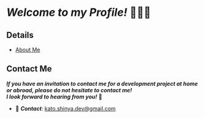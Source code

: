 # **_Welcome to my Profile!_** 👋👨‍💻

## Details

- [About Me](https://github.com/myConsciousness/myConsciousness/blob/master/details/AboutMe.md)

## Contact Me

**_If you have an invitation to contact me for a development project at home or abroad, please do not hesitate to contact me!_** <br>
**_I look forward to hearing from you!_** 🍺

- 📧 **_Contact_**: kato.shinya.dev@gmail.com

